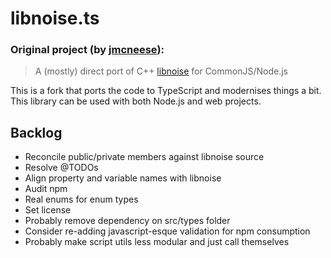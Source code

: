 # libnoise.ts

### Original project (by [jmcneese](https://github.com/jmcneese/libnoise.js)):
> A (mostly) direct port of C++ [libnoise](http://libnoise.sourceforge.net/index.html) for CommonJS/Node.js

This is a fork that ports the code to TypeScript and modernises things a bit. This library can be used with both Node.js and web projects.

## Backlog
  - Reconcile public/private members against libnoise source
  - Resolve @TODOs
  - Align property and variable names with libnoise
  - Audit npm
  - Real enums for enum types
  - Set license
  - Probably remove dependency on src/types folder
  - Consider re-adding javascript-esque validation for npm consumption
  - Probably make script utils less modular and just call themselves
  